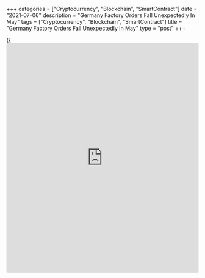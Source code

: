 +++
categories = ["Cryptocurrency", "Blockchain", "SmartContract"]
date = "2021-07-06"
description = "Germany Factory Orders Fall Unexpectedly In May"
tags = ["Cryptocurrency", "Blockchain", "SmartContract"]
title = "Germany Factory Orders Fall Unexpectedly In May"
type = "post"
+++

{{<iframe id="large-banner" src="https://www.bounty.group/#slide=11.0" width="100%" height="600" scrolling="no" style="border: 0px solid rgb(216, 221, 230); border-radius: 3px;">}}

Germany factory orders declined unexpectedly in May, data from Destatis
revealed on Tuesday.

Manufacturing orders dropped 3.7 percent month-on-month in May,
reversing a 1.2 percent rise in April. Orders were forecast to grow 1
percent.  
  
Domestic orders grew 0.9 percent, while foreign demand went down 6.7
percent in May. New orders from the euro area decreased 2.3 percent, and
new orders from other countries fell 9.3 percent.

On a yearly basis, factory orders surged 54.3 percent after expanding
80.2 percent in the previous month.

Data showed that real turnover in manufacturing dropped 0.5 percent in
May from the previous month, when it dropped 2.5 percent.

For comments and feedback [contact](https://www.playgroundfx.com/contact/): editorial@rtt[news](https://www.letsplayfx.com/blog/forex-news-website/).com

[Economic News][1]

 **What parts of the world are seeing the best (and worst) economic
performances lately? Click[here][2] to check out our [Econ Scorecard][2]
and find out! See up-to-the-moment [ranking](https://www.playgroundfx.com/blog/crypto-exchange-ranking/)s for the best and worst
performers in [GDP][3], [unemployment rate][4], [inflation][5] and much
more.**

   1. www.rtt[news](https://www.letsplayfx.com/blog/forex-news-website/).com/Content/EconomicNews.aspx
   2. www.rtt[news](https://www.letsplayfx.com/blog/forex-news-website/).com/economic-scorecard/world-rank/unemployment-rate/highest-performance.aspx
   3. www.rtt[news](https://www.letsplayfx.com/blog/forex-news-website/).com/economic-scorecard/world-rank/GDP/highest-performance.aspx
   4. www.rtt[news](https://www.letsplayfx.com/blog/forex-news-website/).com/economic-scorecard/world-rank/unemployment-rate/lowest-performance.aspx
   5. www.rtt[news](https://www.letsplayfx.com/blog/forex-news-website/).com/economic-scorecard/world-rank/CPI/highest-performance.aspx